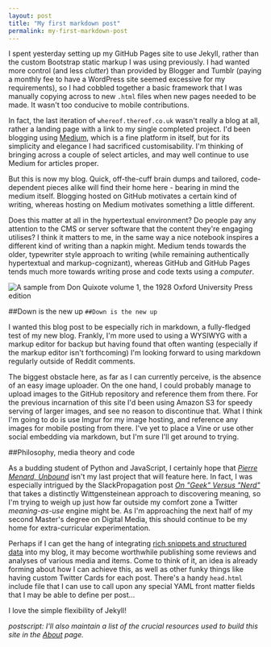 ```yaml
---
layout: post
title: "My first markdown post"
permalink: my-first-markdown-post
---
```


I spent yesterday setting up my GitHub Pages site to use Jekyll, rather than the custom Bootstrap static markup I was using previously. I had wanted more control (and less *clutter*) than provided by Blogger and Tumblr (paying a monthly fee to have a WordPress site seemed excessive for my requirements), so I had cobbled together a basic framework that I was manually copying across to new `.html` files when new pages needed to be made. It wasn't too conducive to mobile contributions.

In fact, the last iteration of `whereof.thereof.co.uk` wasn't really a blog at all, rather a landing page with a link to my single completed project. I'd been blogging using [Medium](http://medium.com/@robsafar), which is a fine platform in itself, but for its simplicity and elegance I had sacrificed customisability. I'm thinking of bringing across a couple of select articles, and may well continue to use Medium for articles proper.

But this is now my blog. Quick, off-the-cuff brain dumps and tailored, code-dependent pieces alike will find their home here - bearing in mind the medium itself. Blogging hosted on GitHub motivates a certain kind of writing, whereas hosting on Medium motivates something a little different. 

Does this matter at all in the hypertextual environment? Do people pay any attention to the CMS or server software that the content they're engaging utilises? I think it matters to me, in the same way a nice notebook inspires a different kind of writing than a napkin might. Medium tends towards the older, typewriter style approach to writing (while remaining authentically hypertextual and markup-cognizant), whereas GitHub and GitHub Pages tends much more towards writing prose and code texts using a *computer*.

![A sample from Don Quixote volume 1, the 1928 Oxford University Press edition](https://whereofthereofmedia.s3.amazonaws.com/DonQuixote-1-9.jpg "A sample from Don Quixote volume 1, the 1928 Oxford University Press edition")

##Down is the new up
`##Down is the new up`

I wanted this blog post to be especially rich in markdown, a fully-fledged test of my new blog. Frankly, I'm more used to using a WYSIWYG with a markup editor for backup but having found that often wanting (especially if the markup editor isn't forthcoming) I'm looking forward to using markdown regularly outside of Reddit comments.

The biggest obstacle here, as far as I can currently perceive, is the absence of an easy image uploader. On the one hand, I could probably manage to upload images to the GitHub repository and reference them from there. For the previous incarnation of this site I'd been using Amazon S3 for speedy serving of larger images, and see no reason to discontinue that. What I think I'm going to do is use Imgur for my image hosting, and reference any images for mobile posting from there. I've yet to place a Vine or use other social embedding via markdown, but I'm sure I'll get around to trying.

##Philosophy, media theory and code

As a budding student of Python and JavaScript, I certainly hope that *[Pierre Menard, Unbound](http://whereof.thereof.co.uk/MenardUnbound)* isn't my last project that will feature here. In fact, I was especially intrigued by the SlackPropagation post *[On "Geek" Versus "Nerd"](https://slackprop.wordpress.com/2013/06/03/on-geek-versus-nerd/)* that takes a distinctly Wittgensteinean approach to discovering meaning, so I'm trying to weigh up just how far outside my comfort zone a Twitter *meaning-as-use* engine might be. As I'm approaching the next half of my second Master's degree on Digital Media, this should continue to be my home for extra-curricular experimentation.

Perhaps if I can get the hang of integrating [rich snippets and structured data](https://support.google.com/webmasters/answer/99170?hl=en) into my blog, it may become worthwhile publishing some reviews and analyses of various media and items. Come to think of it, an idea is already forming about how I can achieve this, as well as other funky things like having custom Twitter Cards for each post. There's a handy `head.html` include file that I can use to call upon any special YAML front matter fields that I may be able to define per post...

I love the simple flexibility of Jekyll!

*postscript: I'll also maintain a list of the crucial resources used to build this site in the [About](http://whereof.thereof.co.uk/about) page.*
